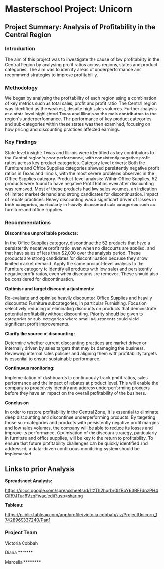 # **Masterschool Project: Unicorn**

## **Project Summary: Analysis of Profitability in the Central Region**

### **Introduction**

The aim of this project was to investigate the cause of low profitability in the Central Region by analysing profit ratios across regions, states and product categories. The aim was to identify areas of underperformance and recommend strategies to improve profitability.

### **Methodology**

We began by analysing the profitability of each region using a combination of key metrics such as total sales, profit and profit ratio. The Central region was identified as the weakest, despite high sales volumes. Further analysis at a state level highlighted Texas and Illinois as the main contributors to the region's underperformance. The performance of key product categories and sub-categories within these states was then examined, focusing on how pricing and discounting practices affected earnings.

### **Key Findings**

State level insight: Texas and Illinois were identified as key contributors to the Central region's poor performance, with consistently negative profit ratios across key product categories.
Category level drivers: Both the Furniture and Office Supplies categories showed persistently negative profit ratios in Texas and Illinois, with the most severe problems observed in the Office Supplies category.
Product-level analysis: Within Office Supplies, 52 products were found to have negative Profit Ratios even after discounting was removed. Most of these products had low sales volumes, an indication of limited market demand and strong candidates for discontinuation.
Impact of rebate practices: Heavy discounting was a significant driver of losses in both categories, particularly in heavily discounted sub-categories such as furniture and office supplies.

### **Recommendations**

**Discontinue unprofitable products:**

In the Office Supplies category, discontinue the 52 products that have a persistently negative profit ratio, even when no discounts are applied, and that have sales of less than $2,000 over the analysis period. These products are strong candidates for discontinuation because they show limited market demand.
Apply the same product-level analysis to the Furniture category to identify all products with low sales and persistently negative profit ratios, even when discounts are removed. These should also be considered for discontinuation.

**Optimise and target discount adjustments:**

Re-evaluate and optimise heavily discounted Office Supplies and heavily discounted Furniture subcategories, in particular Furnishing. Focus on selectively reducing or eliminating discounts on products that demonstrate potential profitability without discounting. Priority should be given to categories or sub-categories where small adjustments could yield significant profit improvements.

**Clarify the source of discounting:**

Determine whether current discounting practices are market driven or internally driven by sales targets that may be damaging the business. Reviewing internal sales policies and aligning them with profitability targets is essential to ensure sustainable performance.

**Continuous monitoring:**

Implementation of dashboards to continuously track profit ratios, sales performance and the impact of rebates at product level. This will enable the company to proactively identify and address underperforming products before they have an impact on the overall profitability of the business.

**Conclusion**

In order to restore profitability in the Central Zone, it is essential to eliminate deep discounting and discontinue underperforming products. By targeting those sub-categories and products with persistently negative profit margins and low sales volumes, the company will be able to reduce its losses and improve its performance. Optimisation of the discount strategy, particularly in furniture and office supplies, will be key to the return to profitability. To ensure that future profitability challenges can be quickly identified and addressed, a data-driven continuous monitoring system should be implemented.

## **Links to prior Analysis**

**Spreadsheet Analysis:**

https://docs.google.com/spreadsheets/d/1t2Th2hqrbr0LfBoY63BFFdnzPH4CiR9JTuq6VzqFwac/edit?usp=sharing 

**Tableau:**

https://public.tableau.com/app/profile/victoria.cobbah/viz/ProjectUnicorn_17428969337240/Part1



### **Project Team**

Victoria Cobbah

Diana *******

Marcella ********

